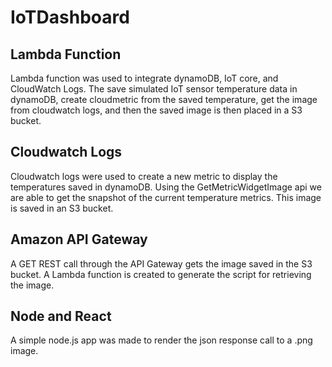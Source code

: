 # IoTDashboard

## Lambda Function
Lambda function was used to integrate dynamoDB, IoT core, and CloudWatch Logs. The save simulated IoT sensor temperature data in dynamoDB, create cloudmetric from the saved temperature, get the image from cloudwatch logs, and then the saved image is then placed in a S3 bucket. 

## Cloudwatch Logs
Cloudwatch logs were used to create a new metric to display the temperatures saved in dynamoDB. Using the GetMetricWidgetImage api we are able to get the snapshot of the current temperature metrics. This image is saved in an S3 bucket. 

## Amazon API Gateway
A GET REST call through the API Gateway gets the image saved in the S3 bucket. A Lambda function is created to generate the script for retrieving the image. 

## Node and React
A simple node.js app was made to render the json response call to a .png image. 
